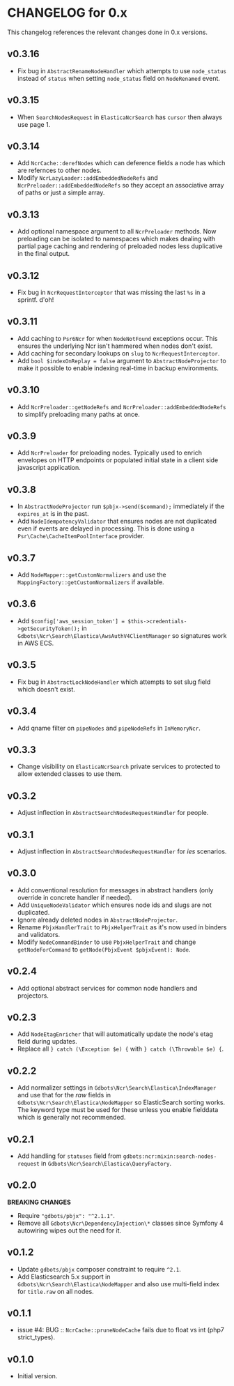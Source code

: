 # CHANGELOG for 0.x
This changelog references the relevant changes done in 0.x versions.


## v0.3.16
* Fix bug in `AbstractRenameNodeHandler` which attempts to use `node_status` instead of `status` when setting `node_status` field on `NodeRenamed` event.


## v0.3.15
* When `SearchNodesRequest` in `ElasticaNcrSearch` has `cursor` then always use page 1.


## v0.3.14
* Add `NcrCache::derefNodes` which can deference fields a node has which are refernces to other nodes.
* Modify `NcrLazyLoader::addEmbeddedNodeRefs` and `NcrPreloader::addEmbeddedNodeRefs` so they accept an associative array of paths or just a simple array.


## v0.3.13
* Add optional namespace argument to all `NcrPreloader` methods.  Now preloading can be isolated to namespaces which makes dealing with partial page caching and rendering of preloaded nodes less duplicative in the final output.


## v0.3.12
* Fix bug in `NcrRequestInterceptor` that was missing the last `%s` in a sprintf.  d'oh!


## v0.3.11
* Add caching to `Psr6Ncr` for when `NodeNotFound` exceptions occur. This ensures the underlying Ncr isn't hammered when nodes don't exist.
* Add caching for secondary lookups on `slug` to `NcrRequestInterceptor`.
* Add `bool $indexOnReplay = false` argument to `AbstractNodeProjector` to make it possible to enable indexing real-time in backup environments.


## v0.3.10
* Add `NcrPreloader::getNodeRefs` and `NcrPreloader::addEmbeddedNodeRefs` to simplify preloading many paths at once.


## v0.3.9
* Add `NcrPreloader` for preloading nodes. Typically used to enrich envelopes on HTTP endpoints or populated initial state in a client side javascript application.


## v0.3.8
* In `AbstractNodeProjector` run `$pbjx->send($command);` immediately if the `expires_at` is in the past.
* Add `NodeIdempotencyValidator` that ensures nodes are not duplicated even if events are delayed in processing. This is done using a `Psr\Cache\CacheItemPoolInterface` provider.


## v0.3.7
* Add `NodeMapper::getCustomNormalizers` and use the `MappingFactory::getCustomNormalizers` if available.


## v0.3.6
* Add `$config['aws_session_token'] = $this->credentials->getSecurityToken();` in `Gdbots\Ncr\Search\Elastica\AwsAuthV4ClientManager` so signatures work in AWS ECS.


## v0.3.5
* Fix bug in `AbstractLockNodeHandler` which attempts to set slug field which doesn't exist.


## v0.3.4
* Add qname filter on `pipeNodes` and `pipeNodeRefs` in `InMemoryNcr`.


## v0.3.3
* Change visibility on `ElasticaNcrSearch` private services to protected to allow extended classes to use them.


## v0.3.2
* Adjust inflection in `AbstractSearchNodesRequestHandler` for people.


## v0.3.1
* Adjust inflection in `AbstractSearchNodesRequestHandler` for _ies_ scenarios.


## v0.3.0
* Add conventional resolution for messages in abstract handlers (only override in concrete handler if needed).
* Add `UniqueNodeValidator` which ensures node ids and slugs are not duplicated.
* Ignore already deleted nodes in `AbstractNodeProjector`.
* Rename `PbjxHandlerTrait` to `PbjxHelperTrait` as it's now used in binders and validators.
* Modify `NodeCommandBinder` to use `PbjxHelperTrait` and change `getNodeForCommand` to `getNode(PbjxEvent $pbjxEvent): Node`.


## v0.2.4
* Add optional abstract services for common node handlers and projectors.


## v0.2.3
* Add `NodeEtagEnricher` that will automatically update the node's etag field during updates.
* Replace all `} catch (\Exception $e) {` with `} catch (\Throwable $e) {`.


## v0.2.2
* Add normalizer settings in `Gdbots\Ncr\Search\Elastica\IndexManager` and use that for the _raw_ fields in `Gdbots\Ncr\Search\Elastica\NodeMapper` so ElasticSearch sorting works.  The keyword type must be used for these unless you enable fielddata which is generally not recommended.
 

## v0.2.1
* Add handling for `statuses` field from `gdbots:ncr:mixin:search-nodes-request` in `Gdbots\Ncr\Search\Elastica\QueryFactory`.


## v0.2.0
__BREAKING CHANGES__

* Require `"gdbots/pbjx": "^2.1.1"`.
* Remove all `Gdbots\Ncr\DependencyInjection\*` classes since Symfony 4 autowiring wipes out the need for it.


## v0.1.2
* Update `gdbots/pbjx` composer constraint to require `^2.1`.
* Add Elasticsearch 5.x support in `Gdbots\Ncr\Search\Elastica\NodeMapper` and also use 
  multi-field index for `title.raw` on all nodes. 


## v0.1.1
* issue #4: BUG :: `NcrCache::pruneNodeCache` fails due to float vs int (php7 strict_types).


## v0.1.0
* Initial version.
